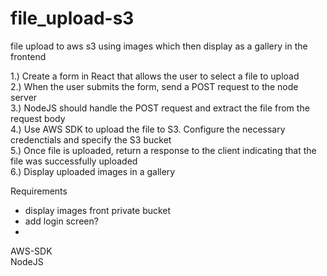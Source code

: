 # file_upload-s3
file upload to aws s3 using images which then display as a gallery in the frontend

1.) Create a form in React that allows the user to select a file to upload  
2.) When the user submits the form, send a POST request to the node server  
3.) NodeJS should handle the POST request and extract the file from the request body  
4.) Use AWS SDK to upload the file to S3. Configure the necessary credenctials and specify the S3 bucket  
5.) Once file is uploaded, return a response to the client indicating that the file was successfully uploaded  
6.) Display uploaded images in a gallery  

Requirements  
- display images front private bucket
- add login screen?
- 


AWS-SDK  
NodeJS  
